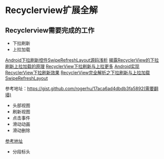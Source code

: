# Recyclerview扩展全解

## Recyclerview需要完成的工作

- 下拉刷新
- 上拉加载

[Android下拉刷新控件SwipeRefreshLayout源码浅析](http://dwz.cn/6RDDLu)
[揭露RecyclerView的下拉刷新上拉加载的原理](http://blog.csdn.net/u010782846/article/details/52688148)
[RecyclerView下拉刷新与上拉更多](https://segmentfault.com/a/1190000006159550)
[Android实现RecyclerView下拉刷新效果](http://www.jb51.net/article/118752.htm)
[RecyclerView完全解析之下拉刷新与上拉加载SwipeRefreshLayout](http://blog.csdn.net/goodchangyong/article/details/51324183)

参考地址：https://gist.github.com/rogerhu/17aca6ad4dbdb3fa5892(需要翻墙)
- 头部视图
- 刷新视图
- 点击事件
- 滑动动画
- 滑动删除

[参考地址](http://blog.csdn.net/chen_zhang_yu/article/details/53173245)
- 分段标头

